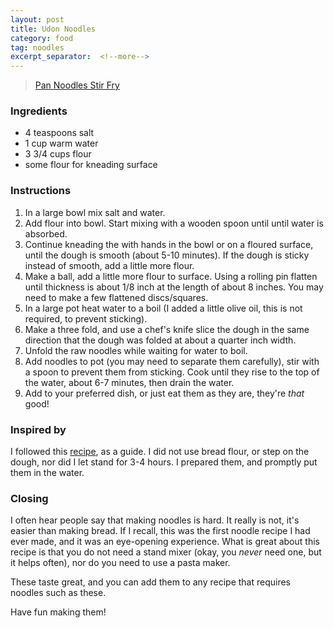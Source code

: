 ```yaml
---
layout: post
title: Udon Noodles
category: food
tag: noodles
excerpt_separator:  <!--more-->
---
```


<blockquote class="imgur-embed-pub" lang="en" data-id="a/89DvEEa"><a href="//imgur.com/89DvEEa">Pan Noodles Stir Fry</a></blockquote><script async src="//s.imgur.com/min/embed.js" charset="utf-8"></script>

### Ingredients
* 4 teaspoons salt
* 1 cup warm water
* 3 3/4 cups flour
* some flour for kneading surface

### Instructions
1. In a large bowl mix salt and water.
2. Add flour into bowl. Start mixing with a wooden spoon until until water is absorbed.
3. Continue kneading the with hands in the bowl or on a floured surface, until the dough is smooth (about 5-10 minutes). If the dough is sticky instead of smooth, add a little more flour.
4. Make a ball, add a little more flour to surface. Using a rolling pin flatten until thickness is about 1/8 inch at the length of about 8 inches. You may need to make a few flattened discs/squares.
5. In a large pot heat water to a boil (I added a little olive oil, this is not required, to prevent sticking).
6. Make a three fold, and use a chef's knife slice the dough in the same direction that the dough was folded at about a quarter inch width.
7. Unfold the raw noodles while waiting for water to boil.
8. Add noodles to pot (you may need to separate them carefully), stir with a spoon to prevent them from sticking. Cook until they rise to the top of the water, about 6-7 minutes, then drain the water.
9. Add to your preferred dish, or just eat them as they are, they're _that_ good!

### Inspired by
I followed this <a href="https://www.lafujimama.com/how-to-make-handmade-udon-noodles-its-easier-than-you-might-think/" target="_blank">recipe</a>, as a guide. I did not use bread flour, or step on the dough, nor did I let stand for 3-4 hours. I prepared them, and promptly put them in the water.

### Closing
I often hear people say that making noodles is hard. It really is not, it's easier than making bread. If I recall, this was the first noodle recipe I had ever made, and it was an eye-opening experience. What is great about this recipe is that you do not need a stand mixer (okay, you _never_ need one, but it helps often), nor do you need to use a pasta maker.

These taste great, and you can add them to any recipe that requires noodles such as these.

Have fun making them!